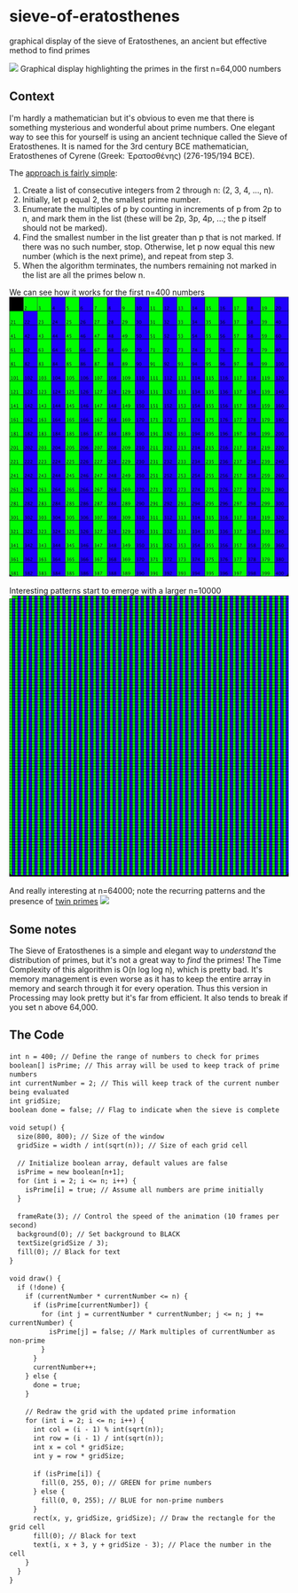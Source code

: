 # sieve-of-eratosthenes
graphical display of the sieve of Eratosthenes, an ancient but effective method to find primes

<img src="https://github.com/nickmmark/sieve-of-eratosthenes/blob/main/Sieve_64000.gif">
Graphical display highlighting the primes in the first n=64,000 numbers

## Context
I'm hardly a mathematician but it's obvious to even me that there is something mysterious and wonderful about prime numbers. One elegant way to see this for yourself is using an ancient technique called the Sieve of Eratosthenes. It is named for the 3rd century BCE mathematician, Eratosthenes of Cyrene (Greek: Ἐρατοσθένης) (276-195/194 BCE).

The [approach is fairly simple](https://en.wikipedia.org/wiki/Sieve_of_Eratosthenes):
1. Create a list of consecutive integers from 2 through n: (2, 3, 4, ..., n).
2. Initially, let p equal 2, the smallest prime number.
3. Enumerate the multiples of p by counting in increments of p from 2p to n, and mark them in the list (these will be 2p, 3p, 4p, ...; the p itself should not be marked).
4. Find the smallest number in the list greater than p that is not marked. If there was no such number, stop. Otherwise, let p now equal this new number (which is the next prime), and repeat from step 3.
5. When the algorithm terminates, the numbers remaining not marked in the list are all the primes below n.

We can see how it works for the first n=400 numbers
<img src="https://github.com/nickmmark/sieve-of-eratosthenes/blob/main/Sieve_400.gif">

Interesting patterns start to emerge with a larger n=10000
<img src ="https://github.com/nickmmark/sieve-of-eratosthenes/blob/main/Sieve_10000.gif">

And really interesting at n=64000; note the recurring patterns and the presence of [twin primes](https://en.wikipedia.org/wiki/Twin_prime)
<img src="https://github.com/nickmmark/sieve-of-eratosthenes/blob/main/Sieve_64000.gif">


## Some notes
The Sieve of Eratosthenes is a simple and elegant way to *understand* the distribution of primes, but it's not a great way to *find* the primes! The Time Complexity of this algorithm is O(n log log n), which is pretty bad. It's memory management is even worse as it has to keep the entire array in memory and search through it for every operation. Thus this version in Processing may look pretty but it's far from efficient. It also tends to break if you set n above 64,000.

## The Code
```
int n = 400; // Define the range of numbers to check for primes
boolean[] isPrime; // This array will be used to keep track of prime numbers
int currentNumber = 2; // This will keep track of the current number being evaluated
int gridSize;
boolean done = false; // Flag to indicate when the sieve is complete

void setup() {
  size(800, 800); // Size of the window
  gridSize = width / int(sqrt(n)); // Size of each grid cell
  
  // Initialize boolean array, default values are false
  isPrime = new boolean[n+1];
  for (int i = 2; i <= n; i++) {
    isPrime[i] = true; // Assume all numbers are prime initially
  }
  
  frameRate(3); // Control the speed of the animation (10 frames per second)
  background(0); // Set background to BLACK
  textSize(gridSize / 3);
  fill(0); // Black for text
}

void draw() {
  if (!done) {
    if (currentNumber * currentNumber <= n) {
      if (isPrime[currentNumber]) {
        for (int j = currentNumber * currentNumber; j <= n; j += currentNumber) {
          isPrime[j] = false; // Mark multiples of currentNumber as non-prime
        }
      }
      currentNumber++;
    } else {
      done = true;
    }

    // Redraw the grid with the updated prime information
    for (int i = 2; i <= n; i++) {
      int col = (i - 1) % int(sqrt(n));
      int row = (i - 1) / int(sqrt(n));
      int x = col * gridSize;
      int y = row * gridSize;
      
      if (isPrime[i]) {
        fill(0, 255, 0); // GREEN for prime numbers
      } else {
        fill(0, 0, 255); // BLUE for non-prime numbers
      }
      rect(x, y, gridSize, gridSize); // Draw the rectangle for the grid cell
      fill(0); // Black for text
      text(i, x + 3, y + gridSize - 3); // Place the number in the cell
    }
  }
}

```

